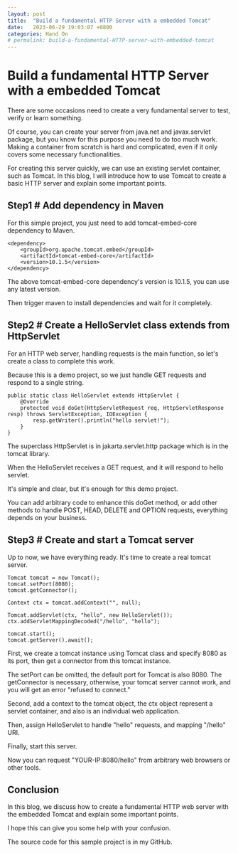 ```yaml
---
layout: post
title:  "Build a fundamental HTTP Server with a embedded Tomcat"
date:   2023-06-29 19:03:07 +0800
categories: Hand On
# permalink: build-a-fundamental-HTTP-server-with-embedded-tomcat
---
```


# Build a fundamental HTTP Server with a embedded Tomcat

There are some occasions need to create a very fundamental server to test, verify or learn something.

Of course, you can create your server from java.net and javax.servlet package, but you know for this purpose you need to do too much work. Making a container from scratch is hard and complicated, even if it only covers some necessary functionalities.

For creating this server quickly, we can use an existing servlet container, such as Tomcat. In this blog, I will introduce how to use Tomcat to create a basic HTTP server and explain some important points.

## Step1 # Add dependency in Maven
For this simple project, you just need to add tomcat-embed-core dependency to Maven.


```
<dependency>
    <groupId>org.apache.tomcat.embed</groupId>
    <artifactId>tomcat-embed-core</artifactId>
    <version>10.1.5</version>
</dependency>
```

The above tomcat-embed-core dependency's version is 10.1.5, you can use any latest version.

Then trigger maven to install dependencies and wait for it completely.

## Step2 # Create a HelloServlet class extends from HttpServlet
For an HTTP web server, handling requests is the main function, so let's create a class to complete this work.

Because this is a demo project, so we just handle GET requests and respond to a single string.

```
public static class HelloServlet extends HttpServlet {
    @Override
    protected void doGet(HttpServletRequest req, HttpServletResponse resp) throws ServletException, IOException {
        resp.getWriter().println("hello servlet!");
    }
}
```


The superclass HttpServlet is in jakarta.servlet.http package which is in the tomcat library.

When the HelloServlet receives a GET request, and it will respond to hello servlet.

It's simple and clear, but it's enough for this demo project.

You can add arbitrary code to enhance this doGet method, or add other methods to handle POST, HEAD, DELETE and OPTION requests, everything depends on your business.

## Step3 # Create and start a Tomcat server
Up to now, we have everything ready. It's time to create a real tomcat server.

```
Tomcat tomcat = new Tomcat();
tomcat.setPort(8080);
tomcat.getConnector();

Context ctx = tomcat.addContext("", null);

Tomcat.addServlet(ctx, "hello", new HelloServlet());
ctx.addServletMappingDecoded("/hello", "hello");

tomcat.start();
tomcat.getServer().await();
```

First, we create a tomcat instance using Tomcat class and specify 8080 as its port, then get a connector from this tomcat instance.

The setPort can be omitted, the default port for Tomcat is also 8080. The getConnector is necessary, otherwise, your tomcat server cannot work, and you will get an error "refused to connect."

Second, add a context to the tomcat object, the ctx object represent a servlet container, and also is an individual web application.

Then, assign HelloServlet to handle "hello" requests, and mapping "/hello" URI.

Finally, start this server.

Now you can request "YOUR-IP:8080/hello" from arbitrary web browsers or other tools.

## Conclusion
In this blog, we discuss how to create a fundamental HTTP web server with the embedded Tomcat and explain some important points.

I hope this can give you some help with your confusion.

The source code for this sample project is in my GitHub.